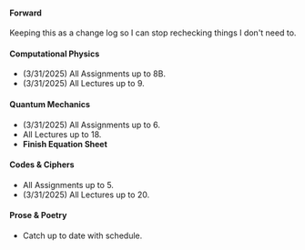 #### Forward
Keeping this as a change log so I can stop rechecking things I don't need to.

#### Computational Physics
 - (3/31/2025) All Assignments up to 8B.
 - (3/31/2025) All Lectures up to 9.
#### Quantum Mechanics
 - (3/31/2025) All Assignments up to 6.
 - All Lectures up to 18.
 - **Finish Equation Sheet**
#### Codes & Ciphers
 - All Assignments up to 5.
 - (3/31/2025) All Lectures up to 20.
#### Prose & Poetry
 - Catch up to date with schedule.







